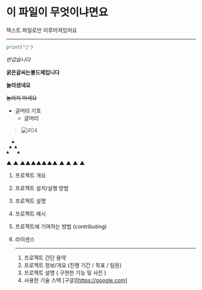 # 이 파일이 무엇이냐면요
텍스트 파일로만 이루어져있어요
***

```python
print("🐥")
```

*반갑습니다*

**굵은글씨는볼드체입니다**


__놀라셨네요__

~~놀라지 마세요~~

* 글머리 기호
  - 글머리
> <Image src = {img01} alt = "404"/>

      ▲
     ▲ ▲
    ▲   ▲
   ▲     ▲
  ▲▲▲▲▲▲▲
 ▲       ▲
▲         ▲

1. 프로젝트 개요
2. 프로젝트 설치/실행 방법
3. 프로젝트 설명
4. 프로젝트 예시
5. 프로젝트에 기여하는 방법 (contributing)
6. 라이센스

   ***
   1. 프로젝트 간단 용약
   2. 프로젝트 정보/개요 (진행 기간 / 목표 / 팀원)
   3. 프로젝트 설명 ( 구현한 기능 및 사진 )
   4. 사용한 기술 스택
[구글][https://google.com]

